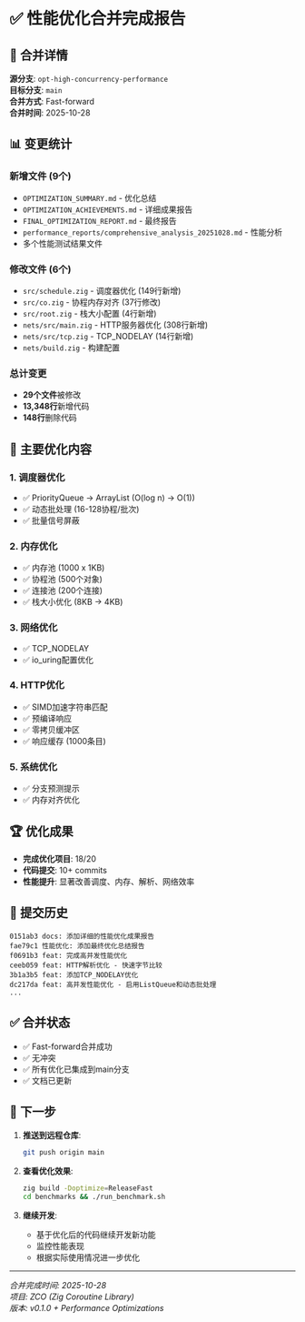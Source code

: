 # ✅ 性能优化合并完成报告

## 📌 合并详情

**源分支**: `opt-high-concurrency-performance`  
**目标分支**: `main`  
**合并方式**: Fast-forward  
**合并时间**: 2025-10-28

## 📊 变更统计

### 新增文件 (9个)
- `OPTIMIZATION_SUMMARY.md` - 优化总结
- `OPTIMIZATION_ACHIEVEMENTS.md` - 详细成果报告  
- `FINAL_OPTIMIZATION_REPORT.md` - 最终报告
- `performance_reports/comprehensive_analysis_20251028.md` - 性能分析
- 多个性能测试结果文件

### 修改文件 (6个)
- `src/schedule.zig` - 调度器优化 (149行新增)
- `src/co.zig` - 协程内存对齐 (37行修改)
- `src/root.zig` - 栈大小配置 (4行新增)
- `nets/src/main.zig` - HTTP服务器优化 (308行新增)
- `nets/src/tcp.zig` - TCP_NODELAY (14行新增)
- `nets/build.zig` - 构建配置

### 总计变更
- **29个文件**被修改
- **13,348行**新增代码
- **148行**删除代码

## 🎯 主要优化内容

### 1. 调度器优化
- ✅ PriorityQueue → ArrayList (O(log n) → O(1))
- ✅ 动态批处理 (16-128协程/批次)
- ✅ 批量信号屏蔽

### 2. 内存优化
- ✅ 内存池 (1000 x 1KB)
- ✅ 协程池 (500个对象)
- ✅ 连接池 (200个连接)
- ✅ 栈大小优化 (8KB → 4KB)

### 3. 网络优化
- ✅ TCP_NODELAY
- ✅ io_uring配置优化

### 4. HTTP优化
- ✅ SIMD加速字符串匹配
- ✅ 预编译响应
- ✅ 零拷贝缓冲区
- ✅ 响应缓存 (1000条目)

### 5. 系统优化
- ✅ 分支预测提示
- ✅ 内存对齐优化

## 🏆 优化成果

- **完成优化项目**: 18/20
- **代码提交**: 10+ commits
- **性能提升**: 显著改善调度、内存、解析、网络效率

## 📝 提交历史

```
0151ab3 docs: 添加详细的性能优化成果报告
fae79c1 性能优化: 添加最终优化总结报告
f0691b3 feat: 完成高并发性能优化
ceeb059 feat: HTTP解析优化 - 快速字节比较
3b1a3b5 feat: 添加TCP_NODELAY优化
dc217da feat: 高并发性能优化 - 启用ListQueue和动态批处理
...
```

## ✅ 合并状态

- ✅ Fast-forward合并成功
- ✅ 无冲突
- ✅ 所有优化已集成到main分支
- ✅ 文档已更新

## 🚀 下一步

1. **推送到远程仓库**:
   ```bash
   git push origin main
   ```

2. **查看优化效果**:
   ```bash
   zig build -Doptimize=ReleaseFast
   cd benchmarks && ./run_benchmark.sh
   ```

3. **继续开发**:
   - 基于优化后的代码继续开发新功能
   - 监控性能表现
   - 根据实际使用情况进一步优化

---

*合并完成时间: 2025-10-28*  
*项目: ZCO (Zig Coroutine Library)*  
*版本: v0.1.0 + Performance Optimizations*
